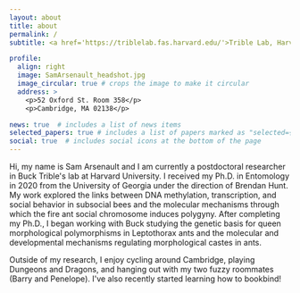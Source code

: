 ```yaml
---
layout: about
title: about
permalink: /
subtitle: <a href='https://triblelab.fas.harvard.edu/'>Trible Lab, Harvard Unversity</a>. samarsenault93 at gmail dot com

profile:
  align: right
  image: SamArsenault_headshot.jpg
  image_circular: true # crops the image to make it circular
  address: >
    <p>52 Oxford St. Room 358</p>
    <p>Cambridge, MA 02138</p>

news: true  # includes a list of news items
selected_papers: true # includes a list of papers marked as "selected={true}"
social: true  # includes social icons at the bottom of the page
---
```


Hi, my name is Sam Arsenault and I am currently a postdoctoral researcher in Buck Trible's lab at Harvard University. I received my Ph.D. in Entomology in 2020 from the University of Georgia under the direction of Brendan Hunt. My work explored the links between DNA methylation, transcription, and social behavior in subsocial bees and the molecular mechanisms through which the fire ant social chromosome induces polygyny. After completing my Ph.D., I began working with Buck studying the genetic basis for queen morphological polymorphisms in Leptothorax ants and the molecular and developmental mechanisms regulating morphological castes in ants. 

Outside of my research, I enjoy cycling around Cambridge, playing Dungeons and Dragons, and hanging out with my two fuzzy roommates (Barry and Penelope). I've also recently started learning how to bookbind!
